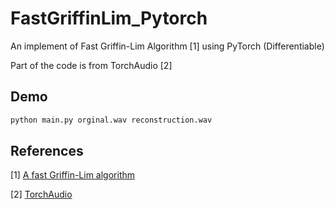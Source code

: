 # FastGriffinLim_Pytorch

An implement of Fast Griffin-Lim Algorithm [1] using PyTorch (Differentiable)

Part of the code is from TorchAudio [2]

## Demo
```python
python main.py orginal.wav reconstruction.wav
```

## References

[1] [A fast Griffin-Lim algorithm](https://ltfat.github.io/notes/ltfatnote021.pdf)

[2] [TorchAudio](https://pytorch.org/audio/stable/index.html)
